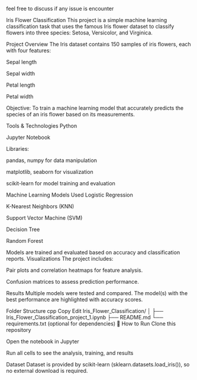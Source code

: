 feel free to discuss if any issue is encounter


Iris Flower Classification
This project is a simple machine learning classification task that uses the famous Iris flower dataset to classify flowers into three species: Setosa, Versicolor, and Virginica.

 Project Overview
The Iris dataset contains 150 samples of iris flowers, each with four features:

Sepal length

Sepal width

Petal length

Petal width

Objective:
To train a machine learning model that accurately predicts the species of an iris flower based on its measurements.

 Tools & Technologies
Python

Jupyter Notebook

Libraries:

pandas, numpy for data manipulation

matplotlib, seaborn for visualization

scikit-learn for model training and evaluation

 Machine Learning Models Used
Logistic Regression

K-Nearest Neighbors (KNN)

Support Vector Machine (SVM)

Decision Tree

Random Forest

Models are trained and evaluated based on accuracy and classification reports.
 Visualizations
The project includes:

Pair plots and correlation heatmaps for feature analysis.

Confusion matrices to assess prediction performance.

 Results
Multiple models were tested and compared. The model(s) with the best performance are highlighted with accuracy scores.

 Folder Structure
cpp
Copy
Edit
Iris_Flower_Classification/
│
├── Iris_Flower_Classification_project_1.ipynb
├── README.md
└── requirements.txt (optional for dependencies)
🚀 How to Run
Clone this repository

Open the notebook in Jupyter

Run all cells to see the analysis, training, and results

 Dataset
Dataset is provided by scikit-learn (sklearn.datasets.load_iris()), so no external download is required.


